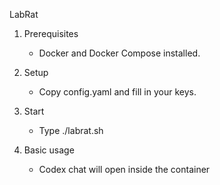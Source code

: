 LabRat

1. Prerequisites
   - Docker and Docker Compose installed.

2. Setup
   - Copy config.yaml and fill in your keys.

3. Start
   - Type ./labrat.sh

4. Basic usage
   - Codex chat will open inside the container
